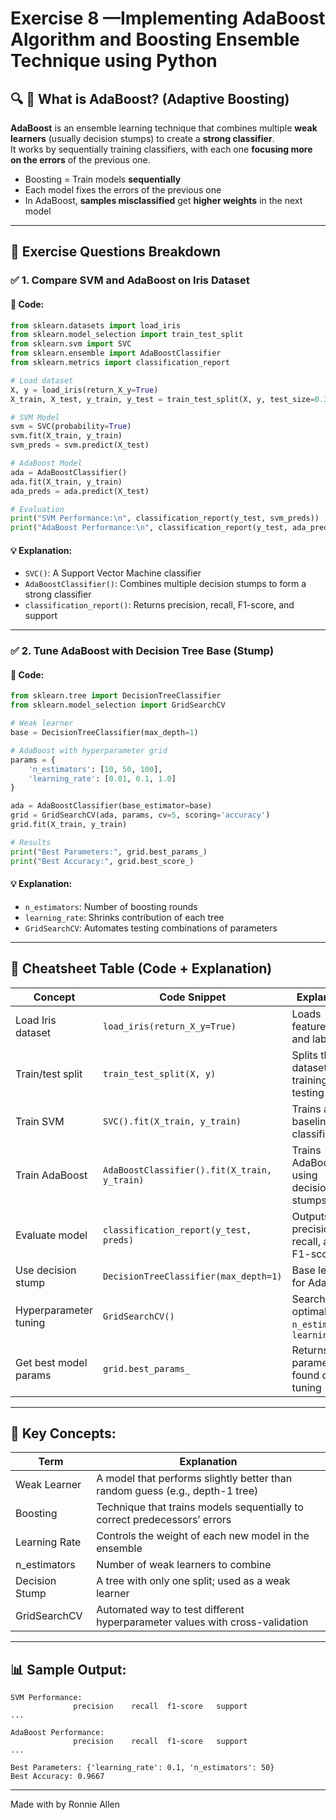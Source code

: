 # Exercise 8 —Implementing AdaBoost Algorithm and Boosting Ensemble Technique using Python

## 🔍 **🔹 What is AdaBoost? (Adaptive Boosting)**

**AdaBoost** is an ensemble learning technique that combines multiple **weak learners** (usually decision stumps) to create a **strong classifier**.  
It works by sequentially training classifiers, with each one **focusing more on the errors** of the previous one.

- Boosting = Train models **sequentially**
- Each model fixes the errors of the previous one
- In AdaBoost, **samples misclassified** get **higher weights** in the next model

---

## 🧪 **Exercise Questions Breakdown**

### ✅ **1. Compare SVM and AdaBoost on Iris Dataset**

#### 🔧 Code:
```python
from sklearn.datasets import load_iris
from sklearn.model_selection import train_test_split
from sklearn.svm import SVC
from sklearn.ensemble import AdaBoostClassifier
from sklearn.metrics import classification_report

# Load dataset
X, y = load_iris(return_X_y=True)
X_train, X_test, y_train, y_test = train_test_split(X, y, test_size=0.3)

# SVM Model
svm = SVC(probability=True)
svm.fit(X_train, y_train)
svm_preds = svm.predict(X_test)

# AdaBoost Model
ada = AdaBoostClassifier()
ada.fit(X_train, y_train)
ada_preds = ada.predict(X_test)

# Evaluation
print("SVM Performance:\n", classification_report(y_test, svm_preds))
print("AdaBoost Performance:\n", classification_report(y_test, ada_preds))
```

#### 💡 Explanation:
- `SVC()`: A Support Vector Machine classifier
- `AdaBoostClassifier()`: Combines multiple decision stumps to form a strong classifier
- `classification_report()`: Returns precision, recall, F1-score, and support

---

### ✅ **2. Tune AdaBoost with Decision Tree Base (Stump)**

#### 🔧 Code:
```python
from sklearn.tree import DecisionTreeClassifier
from sklearn.model_selection import GridSearchCV

# Weak learner
base = DecisionTreeClassifier(max_depth=1)

# AdaBoost with hyperparameter grid
params = {
    'n_estimators': [10, 50, 100],
    'learning_rate': [0.01, 0.1, 1.0]
}

ada = AdaBoostClassifier(base_estimator=base)
grid = GridSearchCV(ada, params, cv=5, scoring='accuracy')
grid.fit(X_train, y_train)

# Results
print("Best Parameters:", grid.best_params_)
print("Best Accuracy:", grid.best_score_)
```

#### 💡 Explanation:
- `n_estimators`: Number of boosting rounds
- `learning_rate`: Shrinks contribution of each tree
- `GridSearchCV`: Automates testing combinations of parameters

---

## 🎯 Cheatsheet Table (Code + Explanation)

| **Concept**                       | **Code Snippet**                                     | **Explanation**                                                                 |
|----------------------------------|------------------------------------------------------|---------------------------------------------------------------------------------|
| Load Iris dataset                | `load_iris(return_X_y=True)`                        | Loads features `X` and labels `y`                                               |
| Train/test split                 | `train_test_split(X, y)`                            | Splits the dataset into training and testing                                   |
| Train SVM                        | `SVC().fit(X_train, y_train)`                       | Trains a baseline classifier                                                   |
| Train AdaBoost                   | `AdaBoostClassifier().fit(X_train, y_train)`        | Trains AdaBoost using decision stumps                                          |
| Evaluate model                   | `classification_report(y_test, preds)`             | Outputs precision, recall, and F1-score                                        |
| Use decision stump               | `DecisionTreeClassifier(max_depth=1)`              | Base learner for AdaBoost                                                      |
| Hyperparameter tuning            | `GridSearchCV()`                                    | Searches optimal `n_estimators`, `learning_rate`                               |
| Get best model params            | `grid.best_params_`                                 | Returns best parameters found during tuning                                    |

---

## 🧠 Key Concepts:

| **Term**         | **Explanation**                                                                 |
|------------------|----------------------------------------------------------------------------------|
| Weak Learner     | A model that performs slightly better than random guess (e.g., depth-1 tree)    |
| Boosting         | Technique that trains models sequentially to correct predecessors’ errors       |
| Learning Rate    | Controls the weight of each new model in the ensemble                           |
| n_estimators     | Number of weak learners to combine                                              |
| Decision Stump   | A tree with only one split; used as a weak learner                              |
| GridSearchCV     | Automated way to test different hyperparameter values with cross-validation     |

---

## 📊 Sample Output:
```
SVM Performance:
              precision    recall  f1-score   support
...

AdaBoost Performance:
              precision    recall  f1-score   support
...

Best Parameters: {'learning_rate': 0.1, 'n_estimators': 50}
Best Accuracy: 0.9667
```

---
Made with by Ronnie Allen